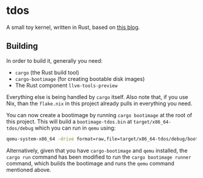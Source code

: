 # tdos

A small toy kernel, written in Rust, based on [this blog](https://os.phil-opp.com/).

## Building

In order to build it, generally you need:

- `cargo` (the Rust build tool)
- `cargo-bootimage` (for creating bootable disk images)
- The Rust component `llvm-tools-preview`

Everything else is being handled by `cargo` itself.
Also note that, if you use Nix, than the `flake.nix` in this project already pulls in everything you need.

You can now create a bootimage by running `cargo bootimage` at the root of this project.
This will build a `bootimage-tdos.bin` at `target/x86_64-tdos/debug` which you can run in `qemu` using:

```sh
qemu-system-x86_64 -drive format=raw,file=target/x86_64-tdos/debug/bootimage-tdos.bin
```

Alternatively, given that you have `cargo-bootimage` and `qemu` installed, the `cargo run` command has been modified to
run the `cargo bootimage runner` command, which builds the bootimage and runs the `qemu` command mentioned above.

